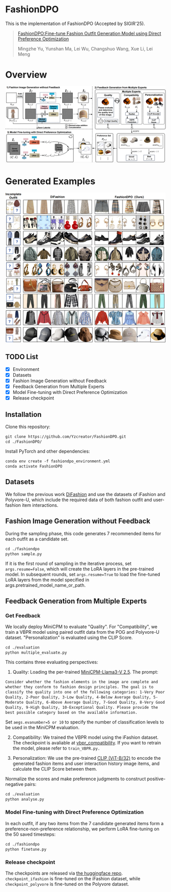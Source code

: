 # FashionDPO
This is the implementation of FashionDPO (Accepted by SIGIR'25).
> [FashionDPO:Fine-tune Fashion Outfit Generation Model using Direct Preference Optimization](https://arxiv.org/abs/2504.12900)
>
> Mingzhe Yu, Yunshan Ma, Lei Wu, Changshuo Wang, Xue Li, Lei Meng

# Overview
![The overview of FashionDPO](figure/model.png)

# Generated Examples
![Results for this project](figure/model_result.png)

## TODO List
- [x] Environment
- [x] Datasets
- [x] Fashion Image Generation without Feedback
- [x] Feedback Generation from Multiple Experts
- [x] Model Fine-tuning with Direct Preference Optimization
- [x] Release checkpoint

## Installation
Clone this repository:
```
git clone https://github.com/Yzcreator/FashionDPO.git
cd ./FashionDPO/
```
Install PyTorch and other dependencies:
```
conda env create -f fashiondpo_environment.yml
conda activate FashionDPO
```

## Datasets

We follow the previous work [DiFashion](https://github.com/YiyanXu/DiFashion?tab=readme-ov-file) and use the datasets of iFashion and Polyvore-U, which include the required data of both fashion outfit and user-fashion item interactions. 

## Fashion Image Generation without Feedback

During the sampling phase, this code generates 7 recommended items for each outfit as a candidate set. 
```
cd ./fashiondpo
python sample.py
```
If it is the first round of sampling in the iterative process, set `args.resume=False`, which will create the LoRA layers in the pre-trained model. In subsequent rounds, set `args.resume=True` to load the fine-tuned LoRA layers from the model specified in args.pretrained_model_name_or_path.

## Feedback Generation from Multiple Experts

### Get Feedback
We locally deploy MiniCPM to evaluate "Quality". For "Compatibility", we train a VBPR model using paired outfit data from the POG and Polyvore-U dataset. "Personalization" is evaluated using the CLIP Score.
```
cd ./evaluation
python multiple_evaluate.py
```
This contains three evaluating perspectives:

1) Quality: Loading the per-trained [MiniCPM-Llama3-V 2.5](https://huggingface.co/openbmb/MiniCPM-Llama3-V-2_5).
The prompt:
```
Consider whether the fashion elements in the image are complete and whether they conform to fashion design principles. The goal is to classify the quality into one of the following categories: 1-Very Poor Quality, 2-Poor Quality, 3-Low Quality, 4-Below Average Quality, 5-Moderate Quality, 6-Above Average Quality, 7-Good Quality, 8-Very Good Quality, 9-High Quality, 10-Exceptional Quality. Please provide the best possible category based on the available information. 
```
Set `aegs.evanumber=5 or 10` to specify the number of classification levels to be used in the MiniCPM evaluation.


2) Compatibility: We trained the VBPR model using the iFashion dataset. The checkpoint is avaliable at [vbpr_compatibility](https://huggingface.co/AZhe1220/fashiondpo/tree/main).
If you want to retrain the model, please refer to `train_VBPR.py.`

4) Personalization: We use the pre-trained [CLIP (ViT-B/32)](https://huggingface.co/sentence-transformers/clip-ViT-B-32) to encode the generated fashion items and user interaction history image items, and calculate the CLIP Score between them.


Normalize the scores and make preference judgments to construct positive-negative pairs:
```
cd ./evaluation
python analyse.py
```

### Model Fine-tuning with Direct Preference Optimization

In each outfit, if any two items from the 7 candidate generated items form a preference-non-preference relationship, we perform LoRA fine-tuning on the 50 saved timesteps:
```
cd ./fashiondpo
python finetune.py
```

### Release checkpoint

The checkpoints are released via [the huggingface repo](https://huggingface.co/AZhe1220/fashiondpo/tree/main). `checkpoint_ifashion` is fine-tuned on the iFashion dataset, while `checkpoint_polyvore` is fine-tuned on the Polyvore dataset.


